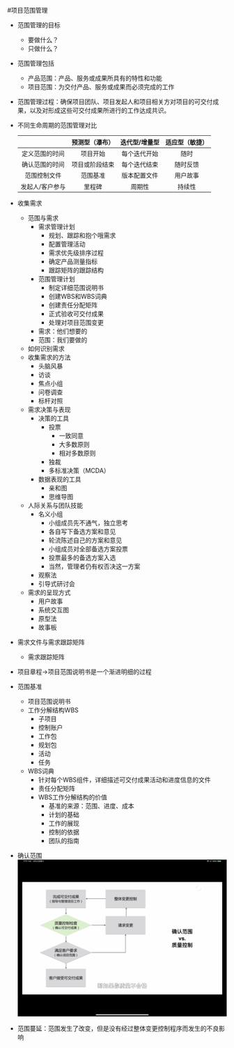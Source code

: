 #项目范围管理
- 范围管理的目标
	- 要做什么？
	- 只做什么？
- 范围管理包括
	- 产品范围：产品、服务或成果所具有的特性和功能
	- 项目范围：为交付产品、服务或成果而必须完成的工作
- 范围管理过程：确保项目团队、项目发起人和项目相关方对项目的可交付成果，以及对形成这些可交付成果所进行的工作达成共识。
- 不同生命周期的范围管理对比
	
	||预测型（瀑布）|迭代型/增量型|适应型（敏捷）|
	|:-:|:-:|:-:|:-:|
	|定义范围的时间|项目开始|每个迭代开始|随时|
	|确认范围的时间|项目或阶段结束|每个迭代结束|随时反馈|
	|范围控制文件|范围基准|版本配置文件|用户故事|
	|发起人/客户参与|里程碑|周期性|持续性|
	
- 收集需求
	- 范围与需求
		- 需求管理计划
			- 规划、跟踪和抱个哦需求
			- 配置管理活动
			- 需求优先级排序过程
			- 确定产品测量指标
			- 跟踪矩阵的跟踪结构
		- 范围管理计划
			- 制定详细范围说明书
			- 创建WBS和WBS词典
			- 创建责任分配矩阵
			- 正式验收可交付成果
			- 处理对项目范围变更
		- 需求：他们想要的
		- 范围：我们要做的
	- 如何识别需求
	- 收集需求的方法
		- 头脑风暴
		- 访谈
		- 焦点小组
		- 问卷调查
		- 标杆对照
	- 需求决策与表现
		- 决策的工具
			- 投票
				- 一致同意
				- 大多数原则
				- 相对多数原则
			- 独裁
			- 多标准决策（MCDA）
		- 数据表现的工具
			- 亲和图
			- 思维导图
	- 人际关系与团队技能
		- 名义小组
			- 小组成员先不通气，独立思考
			- 各自写下备选方案和意见
			- 轮流陈述自己的方案和意见
			- 小组成员对全部备选方案投票
			- 投票最多的备选方案入选
			- 当然，管理者仍有权否决这一方案
		- 观察法
		- 引导式研讨会
	- 需求的呈现方式
		- 用户故事
		- 系统交互图
		- 原型法
		- 故事板
- 需求文件与需求跟踪矩阵
	- 需求跟踪矩阵
- 项目章程->项目范围说明书是一个渐进明细的过程
- 范围基准
	- 项目范围说明书
	- 工作分解结构WBS
		- 子项目
		- 控制账户
		- 工作包
		- 规划包
		- 活动
		- 任务
	- WBS词典
		- 针对每个WBS组件，详细描述可交付成果活动和进度信息的文件
		- 责任分配矩阵
		- WBS工作分解结构的价值
			- 基准的来源：范围、进度、成本
			- 计划的基础
			- 工作的展现
			- 控制的依据
			- 团队的指南
- 确认范围
	![确认范围VS.质量控制](img/img-11.png)
- 范围蔓延：范围发生了改变，但是没有经过整体变更控制程序而发生的不良影响